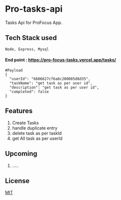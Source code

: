 # Pro-tasks-api

Tasks Api for ProFocus App. 

## Tech Stack used

```
Node, Express, Mysql
```

#### End point : https://pro-focus-tasks.vercel.app/tasks/
```
#Payload 
{
  "userId": "6606627cf6a8c200085d8d35",
  "taskName": "get task as per user id",
  "description": "get task as per user id",
  "completed": false
}

```

## Features
1. Create Tasks
2. handle duplicate entry
3. delete task as per taskId
4. get All task as per userId

## Upcoming
1. .....

## License

[MIT](https://choosealicense.com/licenses/mit/)
